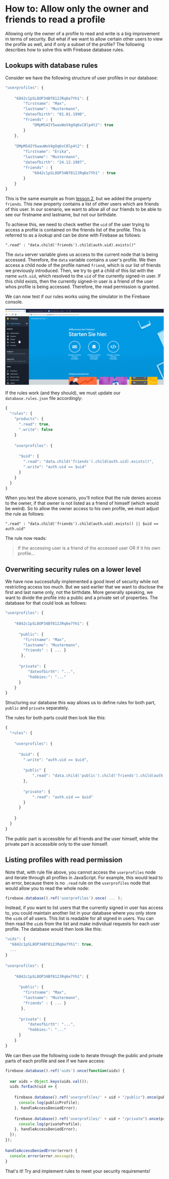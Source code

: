 # How to: Allow only the owner and friends to read a profile

Allowing only the owner of a profile to read and write is a big improvement in terms of security. But what if we want to allow certain other users to view the profile as well, and if only a subset of the profile? The following describes how to solve this with Firebase database rules.

## Lookups with database rules

Consider we have the following structure of user profiles in our database:

```javascript
"userprofiles": {

    "6842c1pSL8OP34Bf812JRq6e7Yh1": {
        "firstname": "Max",
        "lastname": "Mustermann",
        "dateofbirth": "01.01.1990",
        "friends" : {
            "DMpMS4IY5wauWoV4gOq6vC8lp4t2": true
        }
    },
    
    "DMpMS4IY5wauWoV4gOq6vC8lp4t2": {
        "firstname": "Erika",
        "lastname": "Mustermann",
        "dateofbirth": "24.12.1987",
        "friends" : {
            "6842c1pSL8OP34Bf812JRq6e7Yh1" : true
        }
    }
}

```

This is the same example as from [lesson 2](../lesson_02_allow_only_owner/userprofiles.json), but we added the property `friends`. This new property contains a list of other users which are friends of this user. In our scenario, we want to allow all of our friends to be able to see our firstname and lastname, but not our birthdate.

To achieve this, we need to check wether the `uid` of the user trying to access a profile is contained on the friends list of the profile. This is referred to as a *lookup* and can be done with Firebase as follows:

```
".read" : "data.child('friends').child(auth.uid).exists()"
```

The `data` server variable gives us access to the current node that is being accessed. Therefore, the `data` variable contains a user's profile. We then access a child node of the profile named `friend`, which is our list of friends we previously introduced. Then, we try to get a child of this list with the name `auth.uid`, which resolved to the `uid` of the currently signed-in user. If this child exists, then the currently signed-in user is a friend of the user whos profile is being accessed. Therefore, the read permission is granted.

We can now test if our rules works using the simulator in the Firebase console.

![The Firebase rules simulator](/media/firebase-rules-simulator.gif)

If the rules work (and they should), we must update our `database.rules.json` file accordingly:

```javascript
{
  "rules": {
    "products": {
      ".read": true,
      ".write": false
    }
    
    "userprofiles": {

      "$uid": {
        ".read": "data.child('friends').child(auth.uid).exists()",
        ".write": "auth.uid == $uid"
      }
    }
  }
}
```

When you test the above scenario, you'll notice that the rule denies access to the owner, if that owner is not listed as a friend of himself (which would be weird). So to allow the owner access to his own profile, we must adjust the rule as follows:

```
".read" : "data.child('friends').child(auth.uid).exists() || $uid == auth.uid"
```

The rule now reads:

> If the accessing user is a friend of the accessed user OR if it his own profile...


## Overwriting security rules on a lower level

We have now successfully implemented a good level of security while not restricting access too much. But we said earlier that we want to disclose the first and last name only, not the birthdate. More generally speaking, we want to divide the profile into a public and a private set of properties. The database for that could look as follows:

```javascript
"userprofiles": {

    "6842c1pSL8OP34Bf812JRq6e7Yh1": {
    
      "public": {
        "firstname": "Max",
        "lastname": "Mustermann",
        "friends" : { ... }
       },
       
      "private": {
          "dateofbirth": "...",
          "hobbies:": "..."
      }
    }
}
```

Structuring our database this way allows us to define rules for both part, `public` and `private` separately.

The rules for both parts could then look like this:

```javascript
{
  "rules": {
  
    "userprofiles": {

      "$uid": {
        ".write": "auth.uid == $uid",

        "public" {
            ".read": "data.child('public').child('friends').child(auth.uid).exists() || auth.id = $uid",
        },
        
        "private": {
            ".read": "auth.uid == $uid"
        }
      }

    }
  }
}
```

The public part is accessible for all friends and the user himself, while the private part is accessible only to the user himself.

## Listing profiles with read permission

Note that, with rule file above, you cannot access the `userprofiles` node and iterate through all profiles in JavaScript. For example, this would lead to an error, because there is no `.read` rule on the `userprofiles` node that would allow you to read the whole node:

```javascript
firebase.database().ref('userprofiles').once( ... );
```

Instead, if you want to list users that the currently signed in user has access to, you could maintain another list in your database where you only store the `uid`s of all users. This list is readable for all signed in users. You can then read the `uid`s from the list and make individual requests for each user profile. The database would then look like this:

```javascript
"uids": {
  "6842c1pSL8OP34Bf812JRq6e7Yh1": true,
  ...
}

"userprofiles": {

    "6842c1pSL8OP34Bf812JRq6e7Yh1": {
    
      "public": {
        "firstname": "Max",
        "lastname": "Mustermann",
        "friends" : { ... }
       },
       
      "private": {
          "dateofbirth": "...",
          "hobbies:": "..."
      }
    }
}
```

We can then use the following code to iterate through the public and private parts of each profile and see if we have access:

```javascript
firebase.database().ref('uids').once(function(uids) {

  var uids = Object.keys(uids.val());
  uids.forEach(uid => {
  
    firebase.database().ref('userprofiles/' + uid + "/public").once(publicProfile => {
      console.log(publicProfile);
    }, handleAccessDeniedError);
    
    firebase.database().ref('userprofiles/' + uid + "/private").once(privateProfile => {
      console.log(privateProfile);
    }, handleAccessDeniedError);
  });
});

handleAccessDeniedError(error) {
  console.error(error.message);
}
```

That's it! Try and implement rules to meet your security requirements!